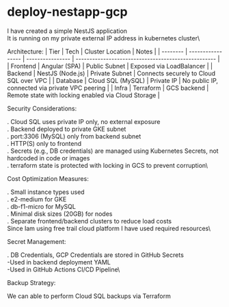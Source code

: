 # deploy-nestapp-gcp

I have created a simple NestJS application\
It is running on my private external IP address in kubernetes cluster\

Architecture:
| Tier     | Tech              | Cluster Location | Notes                                               |
| -------- | ----------------- | ---------------- | --------------------------------------------------- |
| Frontend | Angular (SPA)     | Public Subnet    | Exposed via LoadBalancer                            |
| Backend  | NestJS (Node.js)  | Private Subnet   | Connects securely to Cloud SQL over VPC             |
| Database | Cloud SQL (MySQL) | Private IP       | No public IP, connected via private VPC peering     |
| Infra    | Terraform         | GCS backend      | Remote state with locking enabled via Cloud Storage |

Security Considerations:

. Cloud SQL uses private IP only, no external exposure\
. Backend deployed to private GKE subnet\
. port:3306 (MySQL) only from backend subnet\
. HTTP(S) only to frontend\
. Secrets (e.g., DB credentials) are managed using Kubernetes Secrets, not hardcoded in code or images\
. terraform state is protected with locking in GCS to prevent corruption\

Cost Optimization Measures:

. Small instance types used\
. e2-medium for GKE\
. db-f1-micro for MySQL\
. Minimal disk sizes (20GB) for nodes\
. Separate frontend/backend clusters to reduce load costs\
Since Iam using free trail cloud platform I have used required resources\

Secret Management:

. DB Credentials, GCP Credentials are stored in GitHub Secrets\
 -Used in backend deployment YAML\
 -Used in GitHub Actions CI/CD Pipeline\

Backup Strategy:

We can able to perform Cloud SQL backups via Terraform


